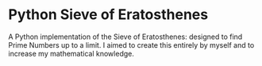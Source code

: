 # Python Sieve of Eratosthenes
 A Python implementation of the Sieve of Eratosthenes: designed to find Prime Numbers up to a limit. I aimed to create this entirely by myself and to increase my mathematical knowledge.
